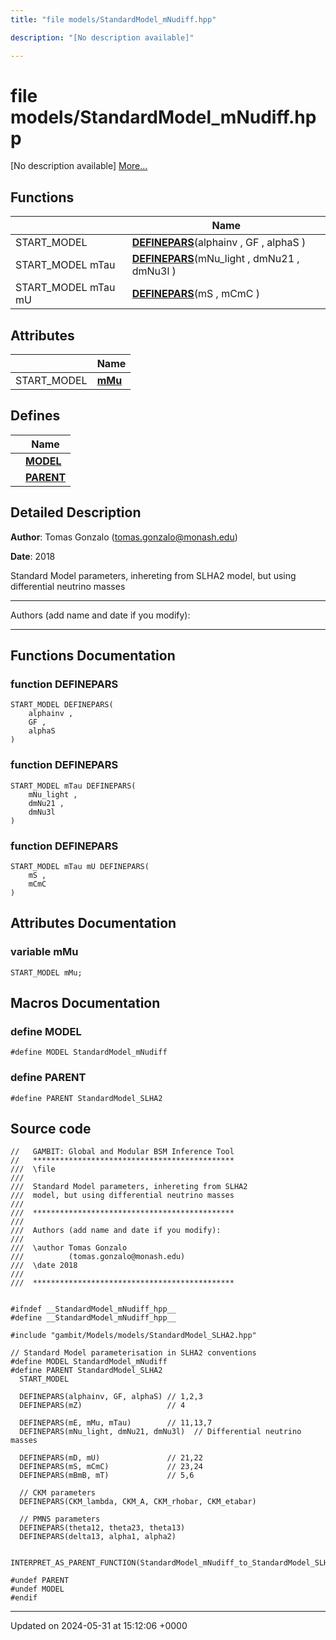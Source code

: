 ```yaml
---
title: "file models/StandardModel_mNudiff.hpp"

description: "[No description available]"

---
```


# file models/StandardModel_mNudiff.hpp

[No description available] [More...](#detailed-description)

## Functions

|                | Name           |
| -------------- | -------------- |
| START_MODEL | **[DEFINEPARS](/documentation/code/files/standardmodel__mnudiff_8hpp/#function-definepars)**(alphainv , GF , alphaS ) |
| START_MODEL mTau | **[DEFINEPARS](/documentation/code/files/standardmodel__mnudiff_8hpp/#function-definepars)**(mNu_light , dmNu21 , dmNu3l ) |
| START_MODEL mTau mU | **[DEFINEPARS](/documentation/code/files/standardmodel__mnudiff_8hpp/#function-definepars)**(mS , mCmC ) |

## Attributes

|                | Name           |
| -------------- | -------------- |
| START_MODEL | **[mMu](/documentation/code/files/standardmodel__mnudiff_8hpp/#variable-mmu)**  |

## Defines

|                | Name           |
| -------------- | -------------- |
|  | **[MODEL](/documentation/code/files/standardmodel__mnudiff_8hpp/#define-model)**  |
|  | **[PARENT](/documentation/code/files/standardmodel__mnudiff_8hpp/#define-parent)**  |

## Detailed Description


**Author**: Tomas Gonzalo ([tomas.gonzalo@monash.edu](mailto:tomas.gonzalo@monash.edu)) 

**Date**: 2018

Standard Model parameters, inhereting from SLHA2 model, but using differential neutrino masses



------------------

Authors (add name and date if you modify):



------------------


## Functions Documentation

### function DEFINEPARS

```
START_MODEL DEFINEPARS(
    alphainv ,
    GF ,
    alphaS 
)
```


### function DEFINEPARS

```
START_MODEL mTau DEFINEPARS(
    mNu_light ,
    dmNu21 ,
    dmNu3l 
)
```


### function DEFINEPARS

```
START_MODEL mTau mU DEFINEPARS(
    mS ,
    mCmC 
)
```



## Attributes Documentation

### variable mMu

```
START_MODEL mMu;
```



## Macros Documentation

### define MODEL

```
#define MODEL StandardModel_mNudiff
```


### define PARENT

```
#define PARENT StandardModel_SLHA2
```


## Source code

```
//   GAMBIT: Global and Modular BSM Inference Tool
//   *********************************************
///  \file
///  
///  Standard Model parameters, inhereting from SLHA2
///  model, but using differential neutrino masses
///
///  *********************************************
///
///  Authors (add name and date if you modify):
///
///  \author Tomas Gonzalo
///          (tomas.gonzalo@monash.edu)
///  \date 2018
///  
///  *********************************************


#ifndef __StandardModel_mNudiff_hpp__
#define __StandardModel_mNudiff_hpp__

#include "gambit/Models/models/StandardModel_SLHA2.hpp"

// Standard Model parameterisation in SLHA2 conventions
#define MODEL StandardModel_mNudiff
#define PARENT StandardModel_SLHA2
  START_MODEL

  DEFINEPARS(alphainv, GF, alphaS) // 1,2,3
  DEFINEPARS(mZ)                   // 4
        
  DEFINEPARS(mE, mMu, mTau)        // 11,13,7
  DEFINEPARS(mNu_light, dmNu21, dmNu3l)  // Differential neutrino masses

  DEFINEPARS(mD, mU)               // 21,22
  DEFINEPARS(mS, mCmC)             // 23,24
  DEFINEPARS(mBmB, mT)             // 5,6

  // CKM parameters
  DEFINEPARS(CKM_lambda, CKM_A, CKM_rhobar, CKM_etabar)

  // PMNS parameters
  DEFINEPARS(theta12, theta23, theta13)
  DEFINEPARS(delta13, alpha1, alpha2)

  INTERPRET_AS_PARENT_FUNCTION(StandardModel_mNudiff_to_StandardModel_SLHA2)

#undef PARENT
#undef MODEL
#endif 
```


-------------------------------

Updated on 2024-05-31 at 15:12:06 +0000
